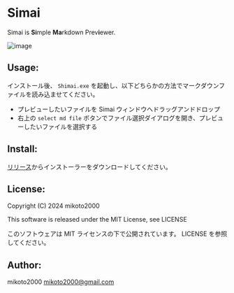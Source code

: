 # Simai

Simai is **Si**mple **Ma**rkdown Prev**i**ewer.

![image](https://github.com/mikoto2000/devcontainer.vim/assets/345832/19a90e50-a648-45c9-abc9-a269c04e77b6)

## Usage:

インストール後、 `Shimai.exe` を起動し、以下どちらかの方法でマークダウンファイルを読み込ませてください。

- プレビューしたいファイルを Simai ウィンドウへドラッグアンドドロップ
- 右上の `select md file` ボタンでファイル選択ダイアログを開き、プレビューしたいファイルを選択する


## Install:

[リリース](https://github.com/mikoto2000/Simai/releases/latest)からインストーラーをダウンロードしてください。


## License:

Copyright (C) 2024 mikoto2000

This software is released under the MIT License, see LICENSE

このソフトウェアは MIT ライセンスの下で公開されています。 LICENSE を参照してください。


## Author:

mikoto2000 <mikoto2000@gmail.com>

